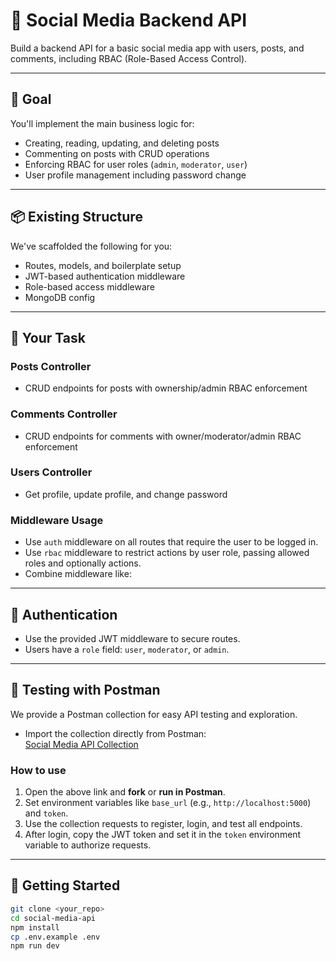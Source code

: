 # 📱 Social Media Backend API

Build a backend API for a basic social media app with users, posts, and comments, including RBAC (Role-Based Access Control).

---

## 🎯 Goal

You'll implement the main business logic for:

- Creating, reading, updating, and deleting posts
- Commenting on posts with CRUD operations
- Enforcing RBAC for user roles (`admin`, `moderator`, `user`)
- User profile management including password change

---

## 📦 Existing Structure

We've scaffolded the following for you:

- Routes, models, and boilerplate setup
- JWT-based authentication middleware
- Role-based access middleware
- MongoDB config

---

## 🧠 Your Task

### Posts Controller

- CRUD endpoints for posts with ownership/admin RBAC enforcement

### Comments Controller

- CRUD endpoints for comments with owner/moderator/admin RBAC enforcement

### Users Controller

- Get profile, update profile, and change password

### Middleware Usage

- Use `auth` middleware on all routes that require the user to be logged in.
- Use `rbac` middleware to restrict actions by user role, passing allowed roles and optionally actions.
- Combine middleware like:

---

## 🔐 Authentication

- Use the provided JWT middleware to secure routes.
- Users have a `role` field: `user`, `moderator`, or `admin`.

---

## 🧪 Testing with Postman

We provide a Postman collection for easy API testing and exploration.

- Import the collection directly from Postman:  
  [Social Media API Collection](https://www.postman.com/grey-eclipse-175099/workspace/weframe-external/collection/12045867-f360dcea-62de-4877-b760-0706885de037?action=share&creator=12045867)

### How to use

1. Open the above link and **fork** or **run in Postman**.
2. Set environment variables like `base_url` (e.g., `http://localhost:5000`) and `token`.
3. Use the collection requests to register, login, and test all endpoints.
4. After login, copy the JWT token and set it in the `token` environment variable to authorize requests.

---

## 🚀 Getting Started

```bash
git clone <your_repo>
cd social-media-api
npm install
cp .env.example .env
npm run dev
```

